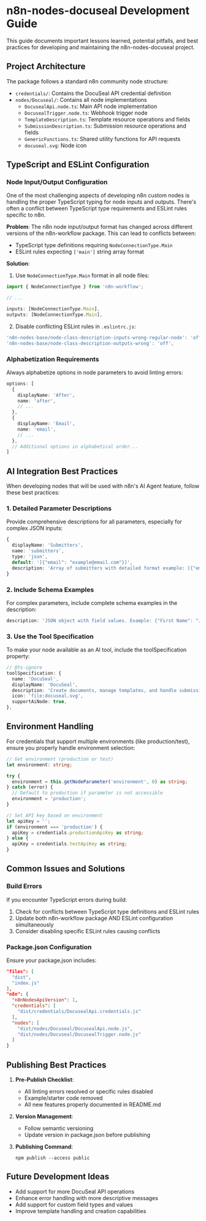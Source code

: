 # n8n-nodes-docuseal Development Guide

This guide documents important lessons learned, potential pitfalls, and best practices for developing and maintaining the n8n-nodes-docuseal project.

## Project Architecture

The package follows a standard n8n community node structure:

- `credentials/`: Contains the DocuSeal API credential definition
- `nodes/Docuseal/`: Contains all node implementations
  - `DocusealApi.node.ts`: Main API node implementation
  - `DocusealTrigger.node.ts`: Webhook trigger node
  - `TemplateDescription.ts`: Template resource operations and fields
  - `SubmissionDescription.ts`: Submission resource operations and fields
  - `GenericFunctions.ts`: Shared utility functions for API requests
  - `docuseal.svg`: Node icon

## TypeScript and ESLint Configuration

### Node Input/Output Configuration

One of the most challenging aspects of developing n8n custom nodes is handling the proper TypeScript typing for node inputs and outputs. There's often a conflict between TypeScript type requirements and ESLint rules specific to n8n.

**Problem**: The n8n node input/output format has changed across different versions of the n8n-workflow package. This can lead to conflicts between:

- TypeScript type definitions requiring `NodeConnectionType.Main`
- ESLint rules expecting `['main']` string array format

**Solution**:

1. Use `NodeConnectionType.Main` format in all node files:

```typescript
import { NodeConnectionType } from 'n8n-workflow';

// ...

inputs: [NodeConnectionType.Main],
outputs: [NodeConnectionType.Main],
```

2. Disable conflicting ESLint rules in `.eslintrc.js`:

```javascript
'n8n-nodes-base/node-class-description-inputs-wrong-regular-node': 'off',
'n8n-nodes-base/node-class-description-outputs-wrong': 'off',
```

### Alphabetization Requirements

Always alphabetize options in node parameters to avoid linting errors:

```typescript
options: [
  {
    displayName: 'After',
    name: 'after',
    // ...
  },
  {
    displayName: 'Email',
    name: 'email',
    // ...
  },
  // Additional options in alphabetical order...
]
```

## AI Integration Best Practices

When developing nodes that will be used with n8n's AI Agent feature, follow these best practices:

### 1. Detailed Parameter Descriptions

Provide comprehensive descriptions for all parameters, especially for complex JSON inputs:

```typescript
{
  displayName: 'Submitters',
  name: 'submitters',
  type: 'json',
  default: '[{"email": "example@email.com"}]',
  description: 'Array of submitters with detailed format example: [{"email": "user@example.com", "name": "User Name", "role": "First Party", "phone": "+1234567890"}]',
}
```

### 2. Include Schema Examples

For complex parameters, include complete schema examples in the description:

```typescript
description: 'JSON object with field values. Example: {"First Name": "John", "Signature": "data:image/png;base64,..."}',
```

### 3. Use the Tool Specification

To make your node available as an AI tool, include the toolSpecification property:

```typescript
// @ts-ignore
toolSpecification: {
  name: 'DocuSeal',
  displayName: 'DocuSeal',
  description: 'Create documents, manage templates, and handle submissions with DocuSeal',
  icon: 'file:docuseal.svg',
  supportAiNode: true,
},
```

## Environment Handling

For credentials that support multiple environments (like production/test), ensure you properly handle environment selection:

```typescript
// Get environment (production or test)
let environment: string;

try {
  environment = this.getNodeParameter('environment', 0) as string;
} catch (error) {
  // Default to production if parameter is not accessible
  environment = 'production';
}

// Set API key based on environment
let apiKey = '';
if (environment === 'production') {
  apiKey = credentials.productionApiKey as string;
} else {
  apiKey = credentials.testApiKey as string;
}
```

## Common Issues and Solutions

### Build Errors

If you encounter TypeScript errors during build:

1. Check for conflicts between TypeScript type definitions and ESLint rules
2. Update both n8n-workflow package AND ESLint configuration simultaneously
3. Consider disabling specific ESLint rules causing conflicts

### Package.json Configuration

Ensure your package.json includes:

```json
"files": [
  "dist",
  "index.js"
],
"n8n": {
  "n8nNodesApiVersion": 1,
  "credentials": [
    "dist/credentials/DocusealApi.credentials.js"
  ],
  "nodes": [
    "dist/nodes/Docuseal/DocusealApi.node.js",
    "dist/nodes/Docuseal/DocusealTrigger.node.js"
  ]
}
```

## Publishing Best Practices

1. **Pre-Publish Checklist**:
   - All linting errors resolved or specific rules disabled
   - Example/starter code removed
   - All new features properly documented in README.md

2. **Version Management**:
   - Follow semantic versioning
   - Update version in package.json before publishing

3. **Publishing Command**:
   ```
   npm publish --access public
   ```

## Future Development Ideas

- Add support for more DocuSeal API operations
- Enhance error handling with more descriptive messages
- Add support for custom field types and values
- Improve template handling and creation capabilities
